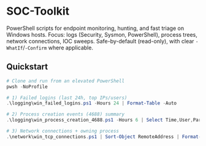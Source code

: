 # SOC-Toolkit
PowerShell scripts for endpoint monitoring, hunting, and fast triage on Windows hosts. Focus: logs (Security, Sysmon, PowerShell), process trees, network connections, IOC sweeps. Safe-by-default (read-only), with clear `-WhatIf`/`-Confirm` where applicable.

## Quickstart
```powershell
# Clone and run from an elevated PowerShell
pwsh -NoProfile

# 1) Failed logins (last 24h, top IPs/users)
.\logging\win_failed_logins.ps1 -Hours 24 | Format-Table -Auto

# 2) Process creation events (4688) summary
.\logging\win_process_creation_4688.ps1 -Hours 6 | Select Time,User,Parent,CommandLine | more

# 3) Network connections + owning process
.\network\win_tcp_connections.ps1 | Sort-Object RemoteAddress | Format-Table -Auto

